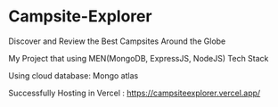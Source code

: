 # Campsite-Explorer
 Discover and Review the Best Campsites Around the Globe

My Project that using MEN(MongoDB, ExpressJS, NodeJS) Tech Stack

Using cloud database: Mongo atlas

Successfully Hosting in Vercel : https://campsiteexplorer.vercel.app/
